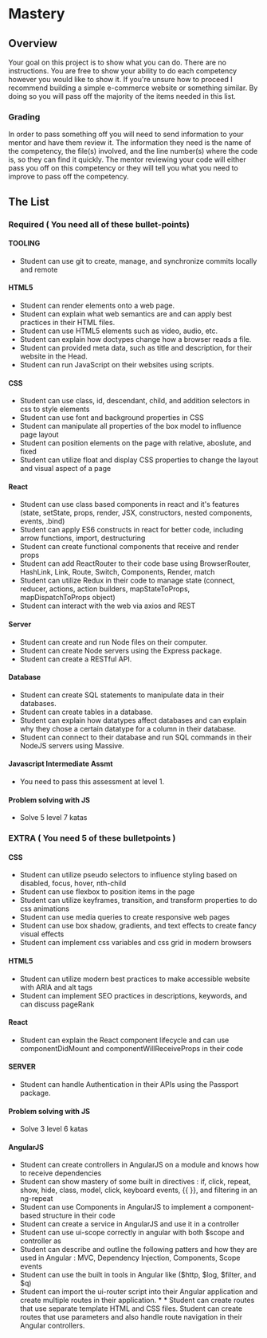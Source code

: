 # Mastery

## Overview

Your goal on this project is to show what you can do.  There are no instructions. You are free to show your ability to do each competency however you would like to show it.  If you're unsure how to proceed I recommend building a simple e-commerce website or something similar.  By doing so you will pass off the majority of the items needed in this list.  

### Grading

In order to pass something off you will need to send information to your mentor and have them review it. The information they need is the name of the competency, the file(s) involved, and the line number(s) where the code is, so they can find it quickly.  The mentor reviewing your code will either pass you off on this competency or they will tell you what you need to improve to pass off the competency.

## The List

### Required ( You need all of these bullet-points)

#### TOOLING

* Student can use git to create, manage, and synchronize commits locally and remote

#### HTML5
* Student can render elements onto a web page.
* Student can explain what web semantics are and can apply best practices in their HTML files.
* Student can use HTML5 elements such as video, audio, etc.
* Student can explain how doctypes change how a browser reads a file.
* Student can provided meta data, such as title and description, for their website in the Head.
* Student can run JavaScript on their websites using scripts.

#### CSS

* Student can use class, id, descendant, child, and addition selectors in css to style elements
* Student can use font and background properties in CSS
* Student can manipulate all properties of the box model to influence page layout
* Student can position elements on the page with relative, aboslute, and fixed
* Student can utilize float and display CSS properties to change the layout and visual aspect of a page

#### React
* Student can use class based components in react and it's features (state, setState, props, render, JSX, constructors, nested components, events, .bind)
* Student can apply ES6 constructs in react for better code, including arrow functions, import,  destructuring
* Student can create functional components that receive and render props
* Student can add ReactRouter to their code base using BrowserRouter, HashLink, Link, Route, Switch, Components, Render, match
* Student can utilize Redux in their code to manage state (connect, reducer, actions, action builders, mapStateToProps, mapDispatchToProps object)
* Student can interact with the web via axios and REST

#### Server
* Student can create and run Node files on their computer.
* Student can create Node servers using the Express package.
* Student can create a RESTful API.

#### Database
* Student can create SQL statements to manipulate data in their databases. 
* Student can create tables in a database.
* Student can explain how datatypes affect databases and can explain why they chose a certain datatype for a column in their database.
* Student can connect to their database and run SQL commands in their NodeJS servers using Massive.

#### Javascript Intermediate Assmt
* You need to pass this assessment at level 1.

#### Problem solving with JS
* Solve 5 level 7 katas


### EXTRA ( You need 5 of these bulletpoints )

#### CSS 
* Student can utilize pseudo selectors to influence styling based on disabled, focus, hover, nth-child
* Student can use flexbox to position items in the page
* Student can utilize keyframes, transition, and transform properties to do css animations
* Student can use media queries to create responsive web pages
* Student can use box shadow, gradients, and text effects to create fancy visual effects
* Student can implement css variables and css grid in modern browsers

#### HTML5
* Student can utilize modern best practices to make accessible website with ARIA and alt tags
* Student can implement SEO practices in descriptions, keywords, and can discuss pageRank

#### React
* Student can explain the React component lifecycle and can use componentDidMount and componentWillReceiveProps in their code

#### SERVER
* Student can handle Authentication in their APIs using the Passport package.

#### Problem solving with JS
* Solve 3 level 6 katas

#### AngularJS
* Student can create controllers in AngularJS on a module and knows how to receive dependencies
* Student can show mastery of some built in directives : if, click, repeat, show, hide, class, model, click, keyboard events, {{ }}, and filtering in an ng-repeat
* Student can use Components in AngularJS to implement a component-based structure in their code
* Student can create a service in AngularJS and use it in a controller
* Student can use ui-scope correctly in angular with both $scope and controller as
* Student can describe and outline the following patters and how they are used in Angular : MVC, Dependency Injection, Components, Scope events
* Student can use the built in tools in Angular like ($http, $log, $filter, and $q)
* Student can import the ui-router script into their Angular application and create multiple routes in their application. * * Student can create routes that use separate template HTML and CSS files. Student can create routes that use parameters and also handle route navigation in their Angular controllers.
